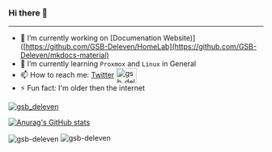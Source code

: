 ### Hi there 👋

<!--
**GSB-Deleven/GSB-Deleven** is a ✨ _special_ ✨ repository because its `README.md` (this file) appears on your GitHub profile.

Here are some ideas to get you started:
-->




---

- 🔭 I’m currently working on [Documenation Website)]([https://github.com/GSB-Deleven/HomeLab](https://github.com/GSB-Deleven/mkdocs-material)
- 🌱 I’m currently learning `Proxmox` and  `Linux` in General
- 📫 How to reach me: [Twitter](twitter.com/gsb-delesen)  <a href="https://twitter.com/gsb_deleven" target="blank"><img align="center" src="https://raw.githubusercontent.com/rahuldkjain/github-profile-readme-generator/master/src/images/icons/Social/twitter.svg" alt="gsb_deleven" height="30" width="40" /></a>
- ⚡ Fun fact: I'm older then the internet

<!-- Twitter Banner -->
<a href="https://twitter.com/gsb_deleven" target="blank"><img src="https://img.shields.io/twitter/follow/gsb_deleven?logo=twitter&style=for-the-badge" alt="gsb_deleven" /></a>

[![Anurag's GitHub stats](https://github-readme-stats.vercel.app/api?username=GSB-Deleven&count_private=true&show_icons=true&theme=tokyonight)](https://github.com/GSB-Deleven/github-readme-stats)

<img align="center" src="https://github-readme-streak-stats.herokuapp.com/?user=gsb-deleven&" alt="gsb-deleven" />

<!-- Top Languages
[![Top Langs](https://github-readme-stats.vercel.app/api/top-langs/?username=GSB-Deleven&layout=compact)](https://github.com/GSB-Deleven/github-readme-stats)

<!-- Profile Views 
<img src="https://komarev.com/ghpvc/?username=gsb-deleven&label=Profile%20views&color=0e75b6&style=flat" alt="gsb-deleven" />

<!-- Trophys
<p align="left"> <a href="https://github.com/ryo-ma/github-profile-trophy"><img src="https://github-profile-trophy.vercel.app/?username=gsb-deleven" alt="gsb-deleven" /></a> </p>

-->

<img src="https://komarev.com/ghpvc/?username=gsb-deleven&label=Profile%20views&color=0e75b6&style=flat" alt="gsb-deleven" />
